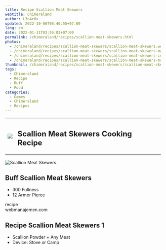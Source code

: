 ```yaml
---
title: Recipe Scallion Meat Skewers
webtitle: Chimeraland
author: L3n4r0x
updated: 2022-10-06T08:46:55+07:00
lang: en
date: 2022-01-11T03:56:03+07:00
permalink: /chimeraland/recipes/scallion-meat-skewers.html
photos:
  - /chimeraland/recipes/scallion-meat-skewers/scallion-meat-skewers.webp
  - /chimeraland/recipes/scallion-meat-skewers/scallion-meat-skewers-name.webp
  - /chimeraland/recipes/scallion-meat-skewers/scallion-meat-skewers-icon.webp
  - /chimeraland/recipes/scallion-meat-skewers/scallion-meat-skewers-material.webp
thumbnail: /chimeraland/recipes/scallion-meat-skewers/scallion-meat-skewers.webp
tags:
  - Chimeraland
  - Recipe
  - Buff
  - Food
categories:
  - Games
  - Chimeraland
  - Recipes
---
```


<section id="bootstrap-wrapper">
  <link
    rel="stylesheet"
    href="https://cdn.statically.io/gh/dimaslanjaka/Web-Manajemen/40ac3225/css/bootstrap-4.5-wrapper.css"
  />
  <div class="row mb-2">
    <div class="col-md-12 mb-2">
      <table class="table" id="post-info">
        <tbody>
          <tr>
            <td>
              <img
                class="d-inline-block me-2"
                src="/chimeraland/recipes/scallion-meat-skewers/scallion-meat-skewers-icon.webp"
                width="auto"
                height="auto"
              />
            </td>
            <td><h1 class="fs-5">Scallion Meat Skewers Cooking Recipe</h1></td>
          </tr>
        </tbody>
      </table>
    </div>
  </div>
  <div class="card mb-2">
    <div class="row g-0">
      <div class="col-sm-4 position-relative mb-2">
        <img
          src="/chimeraland/recipes/scallion-meat-skewers/scallion-meat-skewers-material.webp"
          class="card-img fit-cover w-100 h-100"
          alt="Scallion Meat Skewers"
          data-fancybox="true"
        />
      </div>
      <div class="col-sm-8 mb-2">
        <div class="card-body">
          <h2 class="card-title fs-5">Buff Scallion Meat Skewers</h2>
          <div class="card-text">
            <ul>
              <li>300 Fullness</li>
              <li>12 Armor Pierce</li>
            </ul>
          </div>
          <span class="badge rounded-pill bg-dark text-white">recipe</span>
        </div>
        <div class="card-footer text-end text-muted">webmanajemen.com</div>
      </div>
    </div>
  </div>
  <div class="row mb-2">
    <div class="col-12 col-lg-6 recipe-item mb-2">
      <div class="card">
        <div class="card-body">
          <h2 class="card-title fs-5">Recipe Scallion Meat Skewers 1</h2>
          <div class="card-text">
            <ul>
              <li>Scallion Powder<span> + </span>Any Meat</li>
              <li>Device: Stove or Camp</li>
            </ul>
          </div>
        </div>
      </div>
    </div>
  </div>
</section>